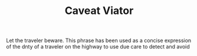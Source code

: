 ---
title: Caveat Viator
letter: C
permalink: "/definitions/bld-caveat-viator.html"
body: Let the traveler beware. This phrase has been used as a concise expression of
  the dnty of a traveler on the highway to use due care to detect and avoid
published_at: '2018-07-07'
source: Black's Law Dictionary 2nd Ed (1910)
layout: post
---